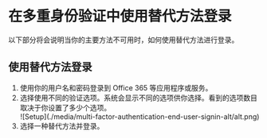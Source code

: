 <properties 
	pageTitle="在 Multi-Factor Authentication 中使用替代方法登录" 
	description="本页介绍用户如何在 Azure MFA 中使用替代方法登录。" 
	services="multi-factor-authentication" 
	documentationCenter="" 
	authors="billmath" 
	manager="stevenpo" 
	editor="curtland"/>

<tags
	ms.service="multi-factor-authentication"
	ms.workload="identity"
	ms.tgt_pltfrm="na"
	ms.devlang="na"
	ms.topic="article"
	ms.date="08/04/2016"
	wacn.date="09/12/2016"
	ms.author="kgremban"/>

# 在多重身份验证中使用替代方法登录


以下部分将会说明当你的主要方法不可用时，如何使用替代方法进行登录。

## 使用替代方法登录

<ol>

<li>使用你的用户名和密码登录到 Office 365 等应用程序或服务。</li>
<li>选择使用不同的验证选项。系统会显示不同的选项供你选择。看到的选项数目取决于你设置了多少个选项。</li>


<center>![Setup](./media/multi-factor-authentication-end-user-signin-alt/alt.png)</center>

<li>选择一种替代方法并登录。</li>

 

<!---HONumber=Mooncake_0905_2016-->